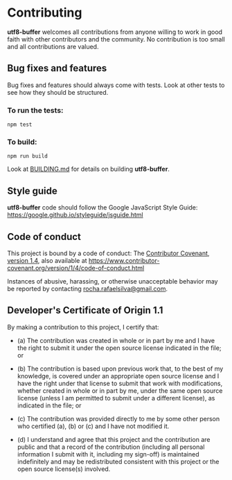 # Contributing

**utf8-buffer** welcomes all contributions from anyone willing to work in good faith with other contributors and the community. No contribution is too small and all contributions are valued.

## Bug fixes and features
Bug fixes and features should always come with tests. Look at other tests to see how they should be structured.

### To run the tests:
```
npm test
```

### To build:
```
npm run build
```
Look at [BUILDING.md](https://github.com/rochars/utf8-buffer/blob/master/BUILDING.md) for details on building **utf8-buffer**.

## Style guide
**utf8-buffer** code should follow the Google JavaScript Style Guide:  
https://google.github.io/styleguide/jsguide.html

## Code of conduct
This project is bound by a code of conduct: The [Contributor Covenant, version 1.4](https://github.com/rochars/utf8-buffer/blob/master/CODE_OF_CONDUCT.md), also available at https://www.contributor-covenant.org/version/1/4/code-of-conduct.html

Instances of abusive, harassing, or otherwise unacceptable behavior may be reported by contacting rocha.rafaelsilva@gmail.com.

## Developer's Certificate of Origin 1.1
By making a contribution to this project, I certify that:

* (a) The contribution was created in whole or in part by me and I
  have the right to submit it under the open source license
  indicated in the file; or

* (b) The contribution is based upon previous work that, to the best
  of my knowledge, is covered under an appropriate open source
  license and I have the right under that license to submit that
  work with modifications, whether created in whole or in part
  by me, under the same open source license (unless I am
  permitted to submit under a different license), as indicated
  in the file; or

* (c) The contribution was provided directly to me by some other
  person who certified (a), (b) or (c) and I have not modified
  it.

* (d) I understand and agree that this project and the contribution
  are public and that a record of the contribution (including all
  personal information I submit with it, including my sign-off) is
  maintained indefinitely and may be redistributed consistent with
  this project or the open source license(s) involved.
